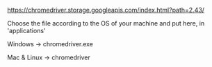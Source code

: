https://chromedriver.storage.googleapis.com/index.html?path=2.43/

Choose the file according to the OS of your machine and put here, in 'applications'

Windows -> chromedriver.exe

Mac & Linux -> chromedriver



